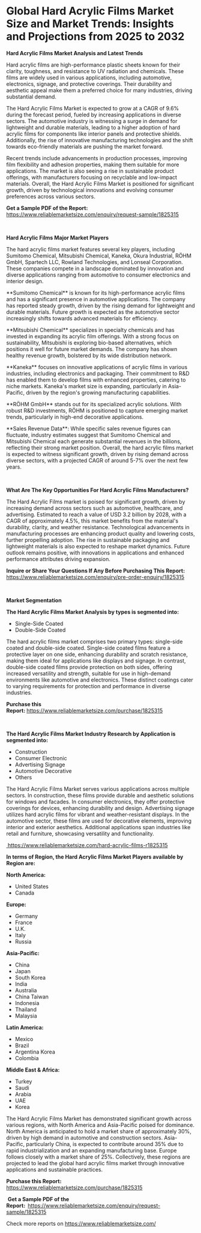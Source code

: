 <p><h1>Global Hard Acrylic Films Market Size and Market Trends: Insights and Projections from 2025 to 2032</h1></p><p><strong>Hard Acrylic Films Market Analysis and Latest Trends</strong></p>
<p><p>Hard acrylic films are high-performance plastic sheets known for their clarity, toughness, and resistance to UV radiation and chemicals. These films are widely used in various applications, including automotive, electronics, signage, and protective coverings. Their durability and aesthetic appeal make them a preferred choice for many industries, driving substantial demand.</p><p>The Hard Acrylic Films Market is expected to grow at a CAGR of 9.6% during the forecast period, fueled by increasing applications in diverse sectors. The automotive industry is witnessing a surge in demand for lightweight and durable materials, leading to a higher adoption of hard acrylic films for components like interior panels and protective shields. Additionally, the rise of innovative manufacturing technologies and the shift towards eco-friendly materials are pushing the market forward.</p><p>Recent trends include advancements in production processes, improving film flexibility and adhesion properties, making them suitable for more applications. The market is also seeing a rise in sustainable product offerings, with manufacturers focusing on recyclable and low-impact materials. Overall, the Hard Acrylic Films Market is positioned for significant growth, driven by technological innovations and evolving consumer preferences across various sectors.</p></p>
<p><strong>Get a Sample PDF of the Report:&nbsp;</strong> <a href="https://www.reliablemarketsize.com/enquiry/request-sample/1825315?utm_campaign=2005&utm_medium=2&utm_source=Github&utm_content=ia&utm_term=03022025&utm_id=hard-acrylic-films">https://www.reliablemarketsize.com/enquiry/request-sample/1825315</a></p>
<p>&nbsp;</p>
<p><strong>Hard Acrylic Films Major Market Players</strong></p>
<p><p>The hard acrylic films market features several key players, including Sumitomo Chemical, Mitsubishi Chemical, Kaneka, Okura Industrial, RÖHM GmbH, Spartech LLC, Rowland Technologies, and Lonseal Corporation. These companies compete in a landscape dominated by innovation and diverse applications ranging from automotive to consumer electronics and interior design.</p><p>**Sumitomo Chemical** is known for its high-performance acrylic films and has a significant presence in automotive applications. The company has reported steady growth, driven by the rising demand for lightweight and durable materials. Future growth is expected as the automotive sector increasingly shifts towards advanced materials for efficiency.</p><p>**Mitsubishi Chemical** specializes in specialty chemicals and has invested in expanding its acrylic film offerings. With a strong focus on sustainability, Mitsubishi is exploring bio-based alternatives, which positions it well for future market demands. The company has shown healthy revenue growth, bolstered by its wide distribution network.</p><p>**Kaneka** focuses on innovative applications of acrylic films in various industries, including electronics and packaging. Their commitment to R&D has enabled them to develop films with enhanced properties, catering to niche markets. Kaneka's market size is expanding, particularly in Asia-Pacific, driven by the region's growing manufacturing capabilities.</p><p>**RÖHM GmbH** stands out for its specialized acrylic solutions. With robust R&D investments, RÖHM is positioned to capture emerging market trends, particularly in high-end decorative applications. </p><p>**Sales Revenue Data**: While specific sales revenue figures can fluctuate, industry estimates suggest that Sumitomo Chemical and Mitsubishi Chemical each generate substantial revenues in the billions, reflecting their strong market position. Overall, the hard acrylic films market is expected to witness significant growth, driven by rising demand across diverse sectors, with a projected CAGR of around 5-7% over the next few years.</p></p>
<p>&nbsp;</p>
<p><strong>What Are The Key Opportunities For Hard Acrylic Films Manufacturers?</strong></p>
<p><p>The Hard Acrylic Films market is poised for significant growth, driven by increasing demand across sectors such as automotive, healthcare, and advertising. Estimated to reach a value of USD 3.2 billion by 2028, with a CAGR of approximately 4.5%, this market benefits from the material's durability, clarity, and weather resistance. Technological advancements in manufacturing processes are enhancing product quality and lowering costs, further propelling adoption. The rise in sustainable packaging and lightweight materials is also expected to reshape market dynamics. Future outlook remains positive, with innovations in applications and enhanced performance attributes driving expansion.</p></p>
<p><strong>Inquire or Share Your Questions If Any Before Purchasing This Report:</strong> <a href="https://www.reliablemarketsize.com/enquiry/pre-order-enquiry/1825315?utm_campaign=2005&utm_medium=2&utm_source=Github&utm_content=ia&utm_term=03022025&utm_id=hard-acrylic-films">https://www.reliablemarketsize.com/enquiry/pre-order-enquiry/1825315</a></p>
<p>&nbsp;</p>
<p><strong>Market Segmentation</strong></p>
<p><strong>The Hard Acrylic Films Market Analysis by types is segmented into:</strong></p>
<p><ul><li>Single-Side Coated</li><li>Double-Side Coated</li></ul></p>
<p><p>The hard acrylic films market comprises two primary types: single-side coated and double-side coated. Single-side coated films feature a protective layer on one side, enhancing durability and scratch resistance, making them ideal for applications like displays and signage. In contrast, double-side coated films provide protection on both sides, offering increased versatility and strength, suitable for use in high-demand environments like automotive and electronics. These distinct coatings cater to varying requirements for protection and performance in diverse industries.</p></p>
<p><strong>Purchase this Report:&nbsp;</strong><a href="https://www.reliablemarketsize.com/purchase/1825315?utm_campaign=2005&utm_medium=2&utm_source=Github&utm_content=ia&utm_term=03022025&utm_id=hard-acrylic-films">https://www.reliablemarketsize.com/purchase/1825315</a></p>
<p>&nbsp;</p>
<p><strong>The Hard Acrylic Films Market Industry Research by Application is segmented into:</strong></p>
<p><ul><li>Construction</li><li>Consumer Electronic</li><li>Advertising Signage</li><li>Automotive Decorative</li><li>Others</li></ul></p>
<p><p>The Hard Acrylic Films Market serves various applications across multiple sectors. In construction, these films provide durable and aesthetic solutions for windows and facades. In consumer electronics, they offer protective coverings for devices, enhancing durability and design. Advertising signage utilizes hard acrylic films for vibrant and weather-resistant displays. In the automotive sector, these films are used for decorative elements, improving interior and exterior aesthetics. Additional applications span industries like retail and furniture, showcasing versatility and functionality.</p></p>
<p><a href="https://www.reliablemarketsize.com/hard-acrylic-films-r1825315?utm_campaign=2005&utm_medium=2&utm_source=Github&utm_content=ia&utm_term=03022025&utm_id=hard-acrylic-films">&nbsp;https://www.reliablemarketsize.com/hard-acrylic-films-r1825315</a></p>
<p><strong>In terms of Region, the Hard Acrylic Films Market Players available by Region are:</strong></p>
<p>
    <p> <strong> North America: </strong>
        <ul>
            <li>United States</li>
            <li>Canada</li>
        </ul>
        </p> 
    <p> <strong> Europe: </strong>
        <ul>
            <li>Germany</li>
            <li>France</li>
            <li>U.K.</li>
            <li>Italy</li>
            <li>Russia</li>
        </ul>
        </p> 
    <p> <strong> Asia-Pacific: </strong>
        <ul>
            <li>China</li>
            <li>Japan</li>
            <li>South Korea</li>
            <li>India</li>
            <li>Australia</li>
            <li>China Taiwan</li>
            <li>Indonesia</li>
            <li>Thailand</li>
            <li>Malaysia</li>
        </ul>
        </p> 
    <p> <strong> Latin America: </strong>
        <ul>
            <li>Mexico</li>
            <li>Brazil</li>
            <li>Argentina Korea</li>
            <li>Colombia</li>
        </ul>
        </p> 
    <p> <strong> Middle East & Africa: </strong>
        <ul>
            <li>Turkey</li>
            <li>Saudi</li>
            <li>Arabia</li>
            <li>UAE</li>
            <li>Korea</li>
        </ul>
    </p>
    </p>
<p><p>The Hard Acrylic Films Market has demonstrated significant growth across various regions, with North America and Asia-Pacific poised for dominance. North America is anticipated to hold a market share of approximately 30%, driven by high demand in automotive and construction sectors. Asia-Pacific, particularly China, is expected to contribute around 35% due to rapid industrialization and an expanding manufacturing base. Europe follows closely with a market share of 25%. Collectively, these regions are projected to lead the global hard acrylic films market through innovative applications and sustainable practices.</p></p>
<p><strong>Purchase this Report: </strong><a href="https://www.reliablemarketsize.com/purchase/1825315?utm_campaign=2005&utm_medium=2&utm_source=Github&utm_content=ia&utm_term=03022025&utm_id=hard-acrylic-films">https://www.reliablemarketsize.com/purchase/1825315</a></p>
<p>&nbsp;<strong>Get a Sample PDF of the Report:&nbsp;&nbsp;</strong><a href="https://www.reliablemarketsize.com/enquiry/request-sample/1825315?utm_campaign=2005&utm_medium=2&utm_source=Github&utm_content=ia&utm_term=03022025&utm_id=hard-acrylic-films">https://www.reliablemarketsize.com/enquiry/request-sample/1825315</a></p>
<p><strong></strong></p>
<p>Check more reports on <a href="https://www.reliablemarketsize.com/?utm_campaign=2005&utm_medium=2&utm_source=Github&utm_content=ia&utm_term=03022025&utm_id=hard-acrylic-films">https://www.reliablemarketsize.com/</a></p>